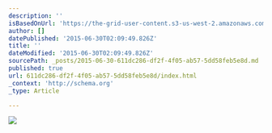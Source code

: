 ```yaml
---
description: ''
isBasedOnUrl: 'https://the-grid-user-content.s3-us-west-2.amazonaws.com/568d4043-827a-457e-888e-4e8b31707eab.jpg'
author: []
datePublished: '2015-06-30T02:09:49.826Z'
title: ''
dateModified: '2015-06-30T02:09:49.826Z'
sourcePath: _posts/2015-06-30-611dc286-df2f-4f05-ab57-5dd58feb5e8d.md
published: true
url: 611dc286-df2f-4f05-ab57-5dd58feb5e8d/index.html
_context: 'http://schema.org'
_type: Article

---
```

![](https://the-grid-user-content.s3-us-west-2.amazonaws.com/568d4043-827a-457e-888e-4e8b31707eab.jpg)
